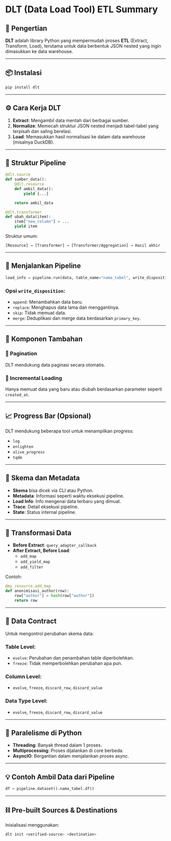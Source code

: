 # DLT (Data Load Tool) ETL Summary

## 📌 Pengertian

**DLT** adalah library Python yang mempermudah proses **ETL** (Extract, Transform, Load), terutama untuk data berbentuk JSON nested yang ingin dimasukkan ke data warehouse.

---

## 📦 Instalasi

```bash
pip install dlt
```

---

## ⚙️ Cara Kerja DLT

1. **Extract**: Mengambil data mentah dari berbagai sumber.
2. **Normalize**: Memecah struktur JSON nested menjadi tabel-tabel yang terpisah dan saling berelasi.
3. **Load**: Memasukkan hasil normalisasi ke dalam data warehouse (misalnya DuckDB).

---

## 🧱 Struktur Pipeline

```python
@dlt.source
def sumber_data():
    @dlt.resource
    def ambil_data():
        yield {...}

    return ambil_data

@dlt.transformer
def ubah_data(item):
    item["new_column"] = ...
    yield item
```

Struktur umum:
```
[Resource] → [Transformer] → [Transformer/Aggregation] → Hasil akhir
```

---

## 🚀 Menjalankan Pipeline

```python
load_info = pipeline.run(data, table_name="nama_tabel", write_disposition="append")
```

### Opsi `write_disposition`:
- `append`: Menambahkan data baru.
- `replace`: Menghapus data lama dan menggantinya.
- `skip`: Tidak memuat data.
- `merge`: Deduplikasi dan merge data berdasarkan `primary_key`.

---

## 🧩 Komponen Tambahan

### 🔁 Pagination
DLT mendukung data paginasi secara otomatis.

### 🧪 Incremental Loading
Hanya memuat data yang baru atau diubah berdasarkan parameter seperti `created_at`.

---

## 📈 Progress Bar (Opsional)
DLT mendukung beberapa tool untuk menampilkan progress:
- `log`
- `enlighten`
- `alive_progress`
- `tqdm`

---

## 🧮 Skema dan Metadata

- **Skema** bisa dicek via CLI atau Python.
- **Metadata**: Informasi seperti waktu eksekusi pipeline.
- **Load Info**: Info mengenai data terbaru yang dimuat.
- **Trace**: Detail eksekusi pipeline.
- **State**: Status internal pipeline.

---

## 🔀 Transformasi Data

- **Before Extract**: `query_adapter_callback`
- **After Extract, Before Load**:
  - `add_map`
  - `add_yield_map`
  - `add_filter`

Contoh:
```python
@my_resource.add_map
def anonimisasi_author(row):
    row["author"] = hash(row["author"])
    return row
```

---

## 📜 Data Contract

Untuk mengontrol perubahan skema data:

### Table Level:
- `evolve`: Perubahan dan penambahan table diperbolehkan.
- `freeze`: Tidak memperbolehkan perubahan apa pun.

### Column Level:
- `evolve`, `freeze`, `discard_row`, `discard_value`

### Data Type Level:
- `evolve`, `freeze`, `discard_row`, `discard_value`

---

## 🧵 Paralelisme di Python

- **Threading**: Banyak thread dalam 1 proses.
- **Multiprocessing**: Proses dijalankan di core berbeda.
- **AsyncIO**: Bergantian dalam menjalankan proses async.

---

## 💡 Contoh Ambil Data dari Pipeline

```python
df = pipeline.dataset().nama_tabel.df()
```

---

## ⛓️ Pre-built Sources & Destinations

Inisialisasi menggunakan:
```bash
dlt init <verified-source> <destination>
```
